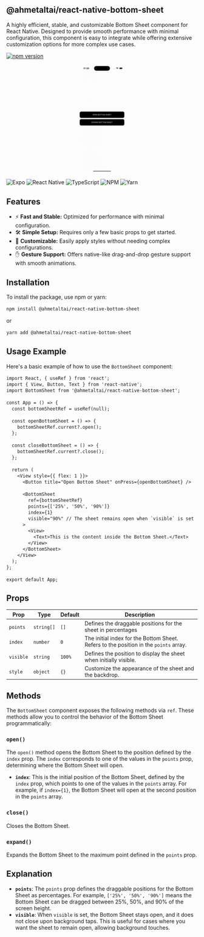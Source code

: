 ## @ahmetaltai/react-native-bottom-sheet

A highly efficient, stable, and customizable Bottom Sheet component for React Native. Designed to provide smooth performance with minimal configuration, this component is easy to integrate while offering extensive customization options for more complex use cases.

[![npm version](https://badge.fury.io/js/@ahmetaltai%2Freact-native-bottom-sheet.svg)](https://badge.fury.io/js/@ahmetaltai%2Freact-native-bottom-sheet)

![Bottom Sheet Preview](./example/assets/preview.gif)

![Expo](https://img.shields.io/badge/expo-1C1E24?style=for-the-badge&logo=expo&logoColor=CB3837) ![React Native](https://img.shields.io/badge/react_native-%231C1E24.svg?style=for-the-badge&logo=react&logoColor=CB3837) ![TypeScript](https://img.shields.io/badge/typescript-%231C1E24.svg?style=for-the-badge&logo=typescript&logoColor=CB3837) ![NPM](https://img.shields.io/badge/NPM-%231C1E24.svg?style=for-the-badge&logo=npm&logoColor=CB3837) ![Yarn](https://img.shields.io/badge/yarn-%231C1E24.svg?style=for-the-badge&logo=yarn&logoColor=CB3837)
## Features

- ⚡ **Fast and Stable:** Optimized for performance with minimal configuration.
- 🛠 **Simple Setup:** Requires only a few basic props to get started.
- 🎨 **Customizable:** Easily apply styles without needing complex configurations.
- ✋ **Gesture Support:** Offers native-like drag-and-drop gesture support with smooth animations.

## Installation

To install the package, use npm or yarn:

```bash
npm install @ahmetaltai/react-native-bottom-sheet
```

or

```bash
yarn add @ahmetaltai/react-native-bottom-sheet
```

## Usage Example

Here's a basic example of how to use the `BottomSheet` component:

```tsx
import React, { useRef } from 'react';
import { View, Button, Text } from 'react-native';
import BottomSheet from '@ahmetaltai/react-native-bottom-sheet';

const App = () => {
  const bottomSheetRef = useRef(null);

  const openBottomSheet = () => {
    bottomSheetRef.current?.open();
  };

  const closeBottomSheet = () => {
    bottomSheetRef.current?.close();
  };

  return (
    <View style={{ flex: 1 }}>
      <Button title="Open Bottom Sheet" onPress={openBottomSheet} />

      <BottomSheet
        ref={bottomSheetRef}
        points={['25%', '50%', '90%']}
        index={1}
        visible="90%" // The sheet remains open when `visible` is set
      >
        <View>
          <Text>This is the content inside the Bottom Sheet.</Text>
        </View>
      </BottomSheet>
    </View>
  );
};

export default App;
```

## Props

| Prop      | Type       | Default | Description                                                                           |
| --------- | ---------- | ------- | ------------------------------------------------------------------------------------- |
| `points`  | `string[]` | `[]`    | Defines the draggable positions for the sheet in percentages                          |
| `index`   | `number`   | `0`     | The initial index for the Bottom Sheet. Refers to the position in the `points` array. |
| `visible` | `string`   | `100%`  | Defines the position to display the sheet when initially visible.                     |
| `style`   | `object`   | `{}`    | Customize the appearance of the sheet and the backdrop.                               |

## Methods

The `BottomSheet` component exposes the following methods via `ref`. These methods allow you to control the behavior of the Bottom Sheet programmatically:

### `open()`

The `open()` method opens the Bottom Sheet to the position defined by the `index` prop. The `index` corresponds to one of the values in the `points` prop, determining where the Bottom Sheet will open.

- **`index`**: This is the initial position of the Bottom Sheet, defined by the `index` prop, which points to one of the values in the `points` array. For example, if `index={1}`, the Bottom Sheet will open at the second position in the `points` array.

### `close()`

Closes the Bottom Sheet.

### `expand()`

Expands the Bottom Sheet to the maximum point defined in the `points` prop.

## Explanation

- **`points`**: The `points` prop defines the draggable positions for the Bottom Sheet as percentages. For example, `['25%', '50%', '90%']` means the Bottom Sheet can be dragged between 25%, 50%, and 90% of the screen height.
- **`visible`**: When `visible` is set, the Bottom Sheet stays open, and it does not close upon background taps. This is useful for cases where you want the sheet to remain open, allowing background touches.

